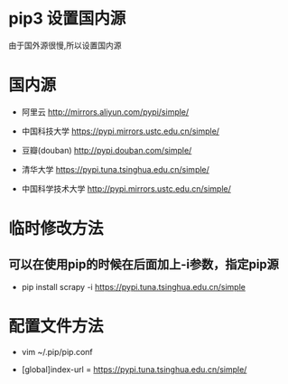 # pip3 设置国内源

由于国外源很慢,所以设置国内源

# 国内源

* 阿里云 http://mirrors.aliyun.com/pypi/simple/

* 中国科技大学 https://pypi.mirrors.ustc.edu.cn/simple/ 

* 豆瓣(douban) http://pypi.douban.com/simple/ 

* 清华大学 https://pypi.tuna.tsinghua.edu.cn/simple/ 

* 中国科学技术大学 http://pypi.mirrors.ustc.edu.cn/simple/

# 临时修改方法

## 可以在使用pip的时候在后面加上-i参数，指定pip源

* pip install scrapy -i https://pypi.tuna.tsinghua.edu.cn/simple

# 配置文件方法

* vim  ~/.pip/pip.conf

* [global]index-url = https://pypi.tuna.tsinghua.edu.cn/simple/